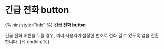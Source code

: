 # 긴급 전화 button

{% hint style="info" %}
**긴급 전화 button**

긴급 전화 버튼을 누를 경우, 미리 사용자가 설정한 번호로 전화 걸 수 있도록 앱을 전환합니다.
{% endhint %}
